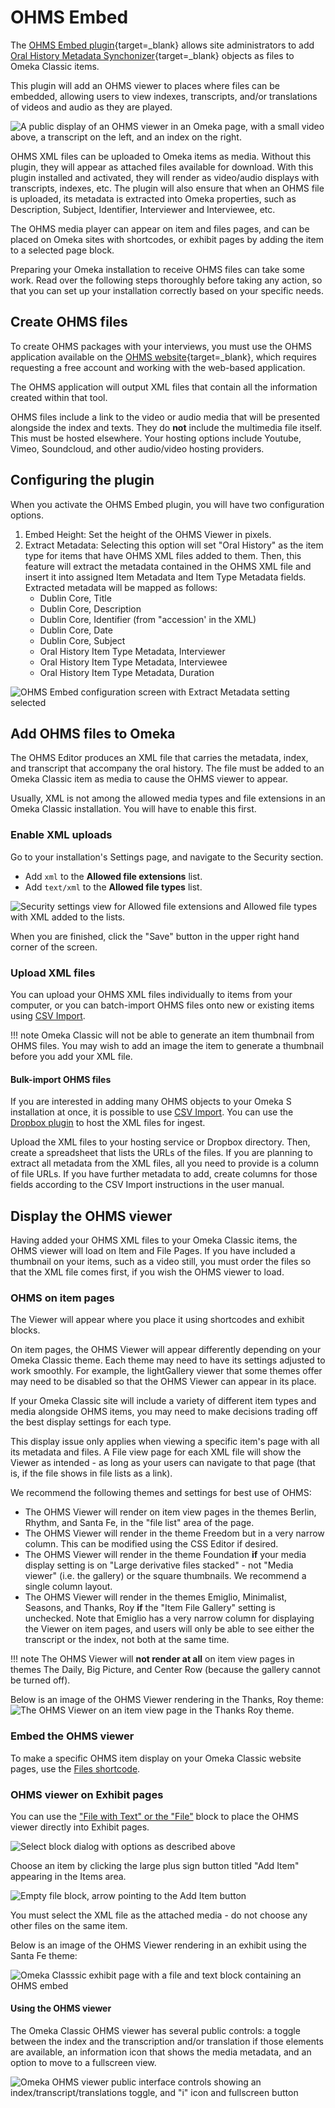 # OHMS Embed

The [OHMS Embed plugin](https://omeka.org/classic/plugins/OhmsEmbed/){target=_blank} allows site administrators to add [Oral History Metadata Synchonizer](https://www.oralhistoryonline.org/){target=_blank} objects as files to Omeka Classic items.

This plugin will add an OHMS viewer to places where files can be embedded, allowing users to view indexes, transcripts, and/or translations of videos and audio as they are played. 

![A public display of an OHMS viewer in an Omeka page, with a small video above, a transcript on the left, and an index on the right.](../doc_files/plugin_images/ohms_public.png)

OHMS XML files can be uploaded to Omeka items as media. Without this plugin, they will appear as attached files available for download. With this plugin installed and activated, they will render as video/audio displays with transcripts, indexes, etc. The plugin will also ensure that when an OHMS file is uploaded, its metadata is extracted into Omeka properties, such as Description, Subject, Identifier, Interviewer and Interviewee, etc. 

The OHMS media player can appear on item and files pages, and can be placed on Omeka sites with shortcodes, or exhibit pages by adding the item to a selected page block.

Preparing your Omeka installation to receive OHMS files can take some work. Read over the following steps thoroughly before taking any action, so that you can set up your installation correctly based on your specific needs. 

## Create OHMS files

To create OHMS packages with your interviews, you must use the OHMS application available on the [OHMS website](https://www.oralhistoryonline.org/){target=_blank}, which requires requesting a free account and working with the web-based application. 

The OHMS application will output XML files that contain all the information created within that tool. 

OHMS files include a link to the video or audio media that will be presented alongside the index and texts. They do **not** include the multimedia file itself. This must be hosted elsewhere. Your hosting options include Youtube, Vimeo, Soundcloud, and other audio/video hosting providers.

## Configuring the plugin

When you activate the OHMS Embed plugin, you will have two configuration options.

1. Embed Height: Set the height of the OHMS Viewer in pixels.
2. Extract Metadata: Selecting this option will set "Oral History" as the item type for items that have OHMS XML files added to them. Then, this feature will extract the metadata contained in the OHMS XML file and insert it into assigned Item Metadata and Item Type Metadata fields. Extracted metadata will be mapped as follows:
    - Dublin Core, Title
    - Dublin Core, Description
    - Dublin Core, Identifier (from "accession' in the XML)
    - Dublin Core, Date
    - Dublin Core, Subject
    - Oral History Item Type Metadata, Interviewer
    - Oral History Item Type Metadata, Interviewee
    - Oral History Item Type Metadata, Duration

![OHMS Embed configuration screen with Extract Metadata setting selected](../doc_files/plugin_images/ohms_configuration.png)

## Add OHMS files to Omeka

The OHMS Editor produces an XML file that carries the metadata, index, and transcript that accompany the oral history. The file must be added to an Omeka Classic item as media to cause the OHMS viewer to appear. 

Usually, XML is not among the allowed media types and file extensions in an Omeka Classic installation. You will have to enable this first. 

### Enable XML uploads

Go to your installation's Settings page, and navigate to the Security section. 

- Add `xml` to the **Allowed file extensions** list. 
- Add `text/xml` to the **Allowed file types** list.

![Security settings view for Allowed file extensions and Allowed file types with XML added to the lists.](../doc_files/plugin_images/xml_extension_type_settings.png)

When you are finished, click the "Save" button in the upper right hand corner of the screen.

### Upload XML files

You can upload your OHMS XML files individually to items from your computer, or you can batch-import OHMS files onto new or existing items using [CSV Import](CSV_Import.md). 

!!! note
	Omeka Classic will not be able to generate an item thumbnail from OHMS files. You may wish to add an image the item to generate a thumbnail before you add your XML file.

#### Bulk-import OHMS files

If you are interested in adding many OHMS objects to your Omeka S installation at once, it is possible to use [CSV Import](CSV_Import.md). You can use the [Dropbox plugin](Dropbox.md) to host the XML files for ingest.

Upload the XML files to your hosting service or Dropbox directory. Then, create a spreadsheet that lists the URLs of the files. If you are planning to extract all metadata from the XML files, all you need to provide is a column of file URLs. If you have further metadata to add, create columns for those fields according to the CSV Import instructions in the user manual. 

## Display the OHMS viewer

Having added your OHMS XML files to your Omeka Classic items, the OHMS viewer will load on Item and File Pages. If you have included a thumbnail on your items, such as a video still, you must order the files so that the XML file comes first, if you wish the OHMS viewer to load. 

### OHMS on item pages

The Viewer will appear where you place it using shortcodes and exhibit blocks. 

On item pages, the OHMS Viewer will appear differently depending on your Omeka Classic theme. Each theme may need to have its settings adjusted to work smoothly. For example, the lightGallery viewer that some themes offer may need to be disabled so that the OHMS Viewer can appear in its place. 

If your Omeka Classic site will include a variety of different item types and media alongside OHMS items, you may need to make decisions trading off the best display settings for each type. 

This display issue only applies when viewing a specific item's page with all its metadata and files. A File view page for each XML file will show the Viewer as intended - as long as your users can navigate to that page (that is, if the file shows in file lists as a link). 

We recommend the following themes and settings for best use of OHMS:

- The OHMS Viewer will render on item view pages in the themes Berlin, Rhythm, and Santa Fe, in the "file list" area of the page. 
- The OHMS Viewer will render in the theme Freedom but in a very narrow column. This can be modified using the CSS Editor if desired. 
- The OHMS Viewer will render in the theme Foundation __if__ your media display setting is on "Large derivative files stacked" - not "Media viewer" (i.e. the gallery) or the square thumbnails. We recommend a single column layout.
- The OHMS Viewer will render in the themes Emiglio, Minimalist, Seasons, and Thanks, Roy __if__ the "Item File Gallery" setting is unchecked. Note that Emiglio has a very narrow column for displaying the Viewer on item pages, and users will only be able to see either the transcript or the index, not both at the same time. 

!!! note
	The OHMS Viewer will __not render at all__ on item view pages in themes The Daily, Big Picture, and Center Row (because the gallery cannot be turned off). 

Below is an image of the OHMS Viewer rendering in the Thanks, Roy theme:
![The OHMS Viewer on an item view page in the Thanks Roy theme.](../doc_files/plugin_images/ohms_thanksroy.png)

### Embed the OHMS viewer

To make a specific OHMS item display on your Omeka Classic website pages, use the [Files shortcode](../Content/Shortcodes.md#file). 

### OHMS viewer on Exhibit pages

You can use the ["File with Text" or the "File"](https://omeka.org/classic/docs/Plugins/ExhibitBuilder/#content) block to place the OHMS viewer directly into Exhibit pages. 

![Select block dialog with options as described above](../doc_files/plugin_images/eb_selectblock.png)

Choose an item by clicking the large plus sign button titled "Add Item" appearing in the Items area.

![Empty file block, arrow pointing to the Add Item button](../doc_files/plugin_images/eb_additem1.png)

You must select the XML file as the attached media - do not choose any other files on the same item. 

Below is an image of the OHMS Viewer rendering in an exhibit using the Santa Fe theme:

![Omeka Classsic exhibit page with a file and text block containing an OHMS embed](../doc_files/plugin_images/ohms_filetextblock.png)

#### Using the OHMS viewer

The Omeka Classic OHMS viewer has several public controls: a toggle between the index and the transcription and/or translation if those elements are available, an information icon that shows the media metadata, and an option to move to a fullscreen view.

![Omeka OHMS viewer public interface controls showing an index/transcript/translations toggle, and "i" icon and fullscreen button](../doc_files/plugin_images/ohms_public_controllers.png)


